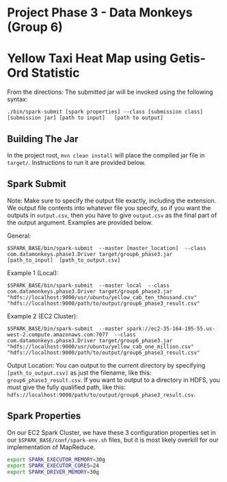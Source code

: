 # Project Phase 3 - Data Monkeys (Group 6)

# Yellow Taxi Heat Map using Getis-Ord Statistic

From the directions: The submitted jar will be invoked using the following syntax:

`./bin/spark-submit [spark properties] --class [submission class] [submission jar] [path to input]	
[path to output]`

## Building The Jar
In the project root, `mvn clean install` will place the compiled jar file in `target/`. Instructions to run it
are provided below.

## Spark Submit
Note: Make sure to specify the output file exactly, including the extension. We output file contents into whatever
file you specify, so if you want the outputs in `output.csv`, then you have to give `output.csv` as the final part
of the output argument. Examples are provided below.

General:

`$SPARK_BASE/bin/spark-submit 
--master [master_location] 
--class com.datamonkeys.phase3.Driver target/group6_phase3.jar 
[path_to_input] 
[path_to_output.csv]`

Example 1 (Local):

`$SPARK_BASE/bin/spark-submit 
--master local 
--class com.datamonkeys.phase3.Driver target/group6_phase3.jar 
"hdfs://localhost:9000/usr/ubuntu/yellow_cab_ten_thousand.csv" 
"hdfs://localhost:9000/path/to/output/group6_phase3_result.csv"`

Example 2 (EC2 Cluster):

`$SPARK_BASE/bin/spark-submit 
--master spark://ec2-35-164-195-55.us-west-2.compute.amazonaws.com:7077 
--class com.datamonkeys.phase3.Driver target/group6_phase3.jar 
"hdfs://localhost:9000/usr/ubuntu/yellow_cab_one_million.csv" 
"hdfs://localhost:9000/path/to/output/group6_phase3_result.csv"`

Output Location: You can output to the current directory by specifying `[path_to_output.csv]` as just the filename, like
this: `group6_phase3_result.csv`. If you want to output to a directory in HDFS, you must give the fully qualified path, like
this: `hdfs://localhost:9000/path/to/output/group6_phase3_result.csv`.

## Spark Properties
On our EC2 Spark Cluster, we have these 3 configuration properties set in our `$SPARK_BASE/conf/spark-env.sh` files, but it is most likely overkill for our implementation of MapReduce.
```bash
export SPARK_EXECUTOR_MEMORY=30g
export SPARK_EXECUTOR_CORES=24
export SPARK_DRIVER_MEMORY=30g
```
